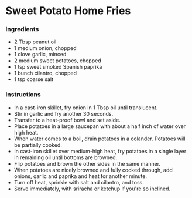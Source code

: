 # Sweet Potato Home Fries

### Ingredients
- 2 Tbsp peanut oil
- 1 medium onion, chopped
- 1 clove garlic, minced
- 2 medium sweet potatoes, chopped
- 1 tsp sweet smoked Spanish paprika
- 1 bunch cilantro, chopped
- 1 tsp coarse salt


### Instructions
- In a cast-iron skillet, fry onion in 1 Tbsp oil until translucent.
- Stir in garlic and fry another 30 seconds.
- Transfer to a heat-proof bowl and set aside.
- Place potatoes in a large saucepan with about a half inch of water over high heat.
- When water comes to a boil, drain potatoes in a colander. Potatoes will be partially cooked.
- In cast-iron skillet over medium-high heat, fry potatoes in a single layer in remaining oil until bottoms are browned.
- Flip potatoes and brown the other sides in the same manner.
- When potatoes are nicely browned and fully cooked through, add onions, garlic and paprika and heat for another minute.
- Turn off heat, sprinkle with salt and cilantro, and toss.
- Serve immediately, with sriracha or ketchup if you're so inclined.
